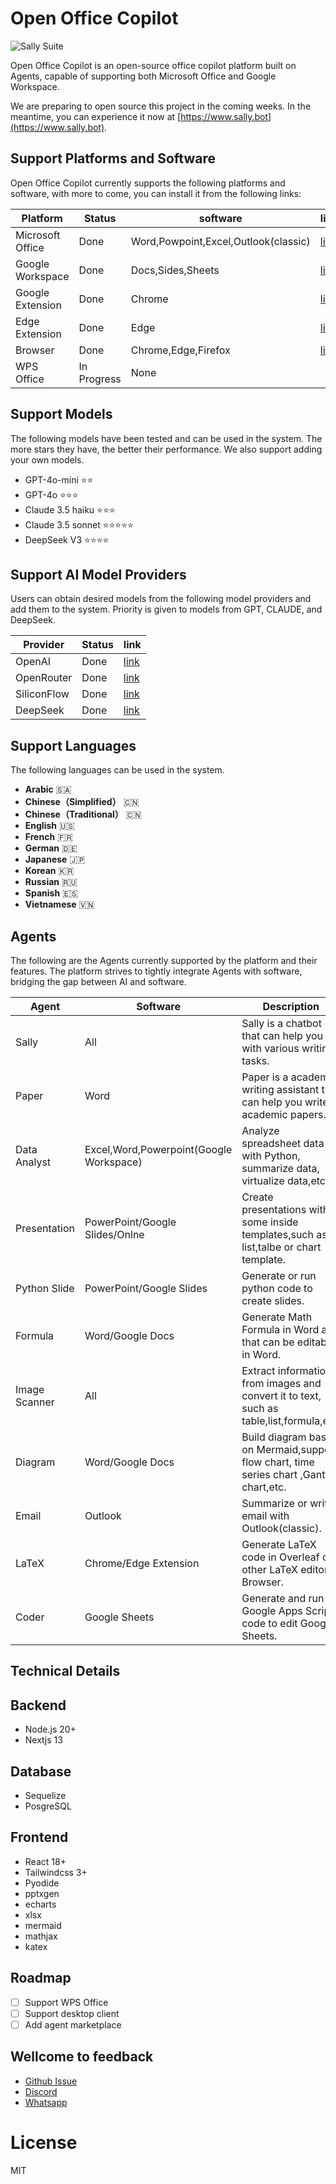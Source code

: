 # Open Office Copilot

![Sally Suite](https://github.com/user-attachments/assets/294b96cd-92d8-4e18-b21b-9dfeedfeb9d1)

Open Office Copilot is an open-source office copilot platform built on Agents, capable of supporting both Microsoft Office and Google Workspace.

We are preparing to open source this project in the coming weeks. In the meantime, you can experience it now at [https://www.sally.bot](https://www.sally.bot).

## Support Platforms and Software

Open Office Copilot currently supports the following platforms and software, with more to come, you can install it from the following links:

| Platform         | Status      | software                             | link                                                                                             |
| ---------------- | ----------- | ------------------------------------ | ------------------------------------------------------------------------------------------------ |
| Microsoft Office | Done        | Word,Powpoint,Excel,Outlook(classic) | [link](https://appsource.microsoft.com/en-us/product/office/WA200006772?tab=Overview)            |
| Google Workspace | Done        | Docs,Sides,Sheets                    | [link](https://workspace.google.com/u/0/marketplace/app/sally_suite/502322973058)                |
| Google Extension | Done        | Chrome                               | [link](https://chromewebstore.google.com/detail/sally/eomgoeagcnhiodfbghbojilbdlhlkllf)          |
| Edge Extension   | Done        | Edge                                 | [link](https://microsoftedge.microsoft.com/addons/detail/sally/gcmnlkbgphffgkpdblpmnaapdnnajkel) |
| Browser          | Done        | Chrome,Edge,Firefox                  | [link](https://www.sally.bot)                                                                    |
| WPS Office       | In Progress | None                                 |                                                                                                  |

## Support Models

The following models have been tested and can be used in the system. The more stars they have, the better their performance. We also support adding your own models.

- GPT-4o-mini ⭐️⭐️
- GPT-4o ⭐️⭐️⭐️
- Claude 3.5 haiku ⭐️⭐️⭐️
- Claude 3.5 sonnet ⭐️⭐️⭐️⭐️⭐️
- DeepSeek V3 ⭐️⭐️⭐️⭐️

## Support AI Model Providers

Users can obtain desired models from the following model providers and add them to the system. Priority is given to models from GPT, CLAUDE, and DeepSeek.

| Provider    | Status | link                            |
| ----------- | ------ | ------------------------------- |
| OpenAI      | Done   | [link](https://www.openai.com/) |
| OpenRouter  | Done   | [link](https://openrouter.ai//) |
| SiliconFlow | Done   | [link](https://siliconflow.cn/) |
| DeepSeek    | Done   | [link](https://deepseek.com/)   |

## Support Languages

The following languages can be used in the system.

- **Arabic** 🇸🇦
- **Chinese（Simplified）** 🇨🇳
- **Chinese（Traditional）** 🇨🇳
- **English** 🇺🇸
- **French** 🇫🇷
- **German** 🇩🇪
- **Japanese** 🇯🇵
- **Korean** 🇰🇷
- **Russian** 🇷🇺
- **Spanish** 🇪🇸
- **Vietnamese** 🇻🇳

## Agents

The following are the Agents currently supported by the platform and their features. The platform strives to tightly integrate Agents with software, bridging the gap between AI and software.

| Agent         | Software                                | Description                                                                             |
| ------------- | --------------------------------------- | --------------------------------------------------------------------------------------- |
| Sally         | All                                     | Sally is a chatbot that can help you with various writing tasks.                        |
| Paper         | Word                                    | Paper is a academic writing assistant that can help you write academic papers.          |
| Data Analyst  | Excel,Word,Powerpoint(Google Workspace) | Analyze spreadsheet data with Python, summarize data, virtualize data,etc.              |
| Presentation  | PowerPoint/Google Slides/Onlne          | Create presentations with some inside templates,such as list,talbe or chart template.   |
| Python Slide  | PowerPoint/Google Slides                | Generate or run python code to create slides.                                           |
| Formula       | Word/Google Docs                        | Generate Math Formula in Word and that can be editable in Word.                         |
| Image Scanner | All                                     | Extract information from images and convert it to text, such as table,list,formula,etc. |
| Diagram       | Word/Google Docs                        | Build diagram based on Mermaid,support flow chart, time series chart ,Gantt chart,etc.  |
| Email         | Outlook                                 | Summarize or write email with Outlook(classic).                                         |
| LaTeX         | Chrome/Edge Extension                   | Generate LaTeX code in Overleaf or other LaTeX editor in Browser.                       |
| Coder         | Google Sheets                           | Generate and run Google Apps Script code to edit Google Sheets.                         |

## Technical Details

## Backend

- Node.js 20+
- Nextjs 13

## Database

- Sequelize
- PosgreSQL

## Frontend

- React 18+
- Tailwindcss 3+
- Pyodide
- pptxgen
- echarts
- xlsx
- mermaid
- mathjax
- katex

## Roadmap

- [ ] Support WPS Office
- [ ] Support desktop client
- [ ] Add agent marketplace

## Wellcome to feedback

- [Github Issue](https://github.com/sally-suite/open-office-copilot)
- [Discord](https://discord.gg/txPgpZmv36)
- [Whatsapp](https://wa.me/8619066504137)

# License

MIT
